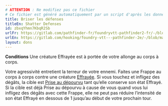 ```yaml
---
# ATTENTION : Ne modifiez pas ce fichier
# Ce fichier est généré automatiquement par un script d'après les données du module Foundry VTT officiel et de sa traduction
title: Briser les défenses
titleEn: Shatter Defenses
id: zbxqYhmn7KbqR2Sb
urlFr: https://gitlab.com/pathfinder-fr/foundryvtt-pathfinder2-fr/-/blob/master/data/feats/zbxqYhmn7KbqR2Sb.htm
urlEn: https://gitlab.com/hooking/foundry-vtt---pathfinder-2e/-/blob/master/packs/data/feats.db/shatter-defenses.json
layout: dons
---
```

**Conditions** Une créature Effrayée est à portée de votre allonge au corps à corps.

Votre agressivité entretient la terreur de votre ennemi. Faites une Frappe au corps à corps contre une créature [Effrayée](../conditions/effrayé.html). Si vous touchez et infligez des dégâts, la cible est [Prise au dépourvu](../conditions/pris-au-dépourvu.html) tant qu’elle conserve son état Effrayé. Si la cible est déjà Prise au dépourvu à cause de vous quand vous lui infligez des dégâts avec cette Frappe, elle ne peut pas réduire l’intensité de son état Effrayé en dessous de 1 jusqu’au début de votre prochain tour.
